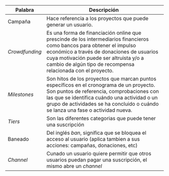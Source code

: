 | Palabra        | Descripción                                                                                                                                                                                                                                                                    |
| -------------- | ------------------------------------------------------------------------------------------------------------------------------------------------------------------------------------------------------------------------------------------------------------------------------ |
| Campaña        | Hace referencia a los proyectos que puede generar un usuario.                                                                                                                                                                                                                  |
| _Crowdfunding_ | Es una forma de financiación online que prescinde de los intermediarios financieros como bancos para obtener el impulso económico a través de donaciones de usuarios cuya motivación puede ser altruista y/o a cambio de algún tipo de recompensa relacionada con el proyecto. |
| _Milestones_   | Son hitos de los proyectos que marcan puntos específicos en el cronograma de un proyecto. Son puntos de referencia, comprobaciones con las que se identifica cuándo una actividad o un grupo de actividades se ha concluido o cuándo se lanza una fase o actividad nueva.      |
| _Tiers_        | Son las diferentes categorias que puede tener una suscripción                                                                                                                                                                                                                  |
| Baneado        | Del inglés _ban_, significa que se bloquea el acceso al usuario (aplica tambien a sus acciones: campañas, donaciones, etc)                                                                                                                                                                                                                  |
| _Channel_        | Cunado un usuario quiere permitir que otros usuarios puedan pagar una suscripción, el mismo abre un _channel_                                                                                                                                                                                                             |